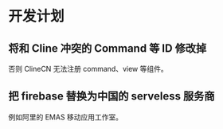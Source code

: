 # 开发计划

## 将和 Cline 冲突的 Command 等 ID 修改掉

否则 ClineCN 无法注册 command、view 等组件。

## 把 firebase 替换为中国的 serveless 服务商

例如阿里的 EMAS 移动应用工作室。

